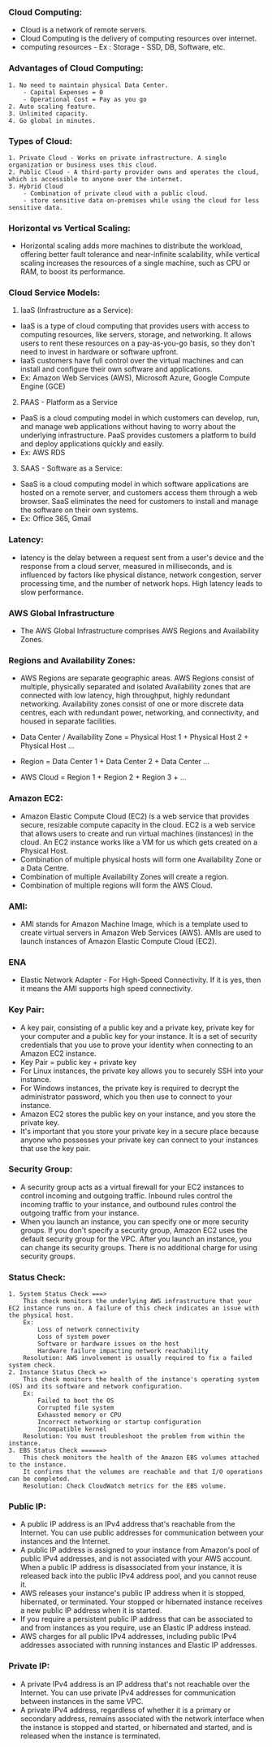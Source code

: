 ### Cloud Computing:
 - Cloud is a network of remote servers.
 - Cloud Computing is the delivery of computing resources over internet.
 - computing resources - Ex : Storage - SSD, DB, Software, etc.

### Advantages of Cloud Computing:
	1. No need to maintain physical Data Center.
		- Capital Expenses = 0
		- Operational Cost = Pay as you go
	2. Auto scaling feature.
	3. Unlimited capacity.
	4. Go global in minutes.
	
### Types of Cloud:
	1. Private Cloud - Works on private infrastructure. A single organization or business uses this cloud.
	2. Public Cloud - A third-party provider owns and operates the cloud, which is accessible to anyone over the internet.
	3. Hybrid Cloud 
 		- Combination of private cloud with a public cloud. 
 		- store sensitive data on-premises while using the cloud for less sensitive data.

### Horizontal vs Vertical Scaling:
 - Horizontal scaling adds more machines to distribute the workload, offering better fault tolerance and near-infinite scalability, while vertical scaling increases the resources of a single machine, such as CPU or RAM, to boost its performance. 

### Cloud Service Models:
1.	IaaS (Infrastructure as a Service):
 - IaaS is a type of cloud computing that provides users with access to computing resources, like servers, storage, and networking. It allows users to rent these resources on a pay-as-you-go basis, so they don't need to invest in hardware or software upfront. 
 - IaaS customers have full control over the virtual machines and can install and configure their own software and applications.
 - Ex: Amazon Web Services (AWS), Microsoft Azure, Google Compute Engine (GCE)

2. PAAS - Platform as a Service
 - PaaS is a cloud computing model in which customers can develop, run, and manage web applications without having to worry about the underlying infrastructure. PaaS provides customers a platform to build and deploy applications quickly and easily.
 - Ex: AWS RDS

3. SAAS - Software as a Service:
 - SaaS is a cloud computing model in which software applications are hosted on a remote server, and customers access them through a web browser. SaaS eliminates the need for customers to install and manage the software on their own systems.
 - Ex: Office 365, Gmail

### Latency:
 - latency is the delay between a request sent from a user's device and the response from a cloud server, measured in milliseconds, and is influenced by factors like physical distance, network congestion, server processing time, and the number of network hops. High latency leads to slow performance.

### AWS Global Infrastructure
 - The AWS Global Infrastructure comprises AWS Regions and Availability Zones.

### Regions and Availability Zones:
 - AWS Regions are separate geographic areas. AWS Regions consist of multiple, physically separated and isolated Availability zones that are connected with low latency, high throughput, highly redundant networking. 
Availability zones consist of one or more discrete data centres, each with redundant power, networking, and connectivity, and housed in separate facilities.

 - Data Center / Availability Zone = Physical Host 1 + Physical Host 2 + Physical Host ...
 - Region = Data Center 1 + Data Center 2 + Data Center ...
 - AWS Cloud = Region 1 + Region 2 + Region 3 + ...

### Amazon EC2:
 - Amazon Elastic Compute Cloud (EC2) is a web service that provides secure, resizable compute capacity in the cloud. EC2 is a web service that allows users to create and run virtual machines (instances) in the cloud.
An EC2 instance works like a VM for us which gets created on a Physical Host. 
 - Combination of multiple physical hosts will form one Availability Zone or a Data Centre.
 - Combination of multiple Availability Zones will create a region.
 - Combination of multiple regions will form the AWS Cloud. 

### AMI:
 - AMI stands for Amazon Machine Image, which is a template used to create virtual servers in Amazon Web Services (AWS). AMIs are used to launch instances of Amazon Elastic Compute Cloud (EC2).

### ENA 
 - Elastic Network Adapter - For High-Speed Connectivity. If it is yes, then it means the AMI supports high speed connectivity.

### Key Pair:
 - A key pair, consisting of a public key and a private key, private key for your computer and a public key for your instance. It is a set of security credentials that you use to prove your identity when connecting to an Amazon EC2 instance. 
 - Key Pair = public key + private key
 - For Linux instances, the private key allows you to securely SSH into your instance. 
 - For Windows instances, the private key is required to decrypt the administrator password, which you then use to connect to your instance.
 - Amazon EC2 stores the public key on your instance, and you store the private key. 
 - It's important that you store your private key in a secure place because anyone who possesses your private key can connect to your instances that use the key pair.

### Security Group:
 - A security group acts as a virtual firewall for your EC2 instances to control incoming and outgoing traffic. Inbound rules control the incoming traffic to your instance, and outbound rules control the outgoing traffic from your instance. 
 - When you launch an instance, you can specify one or more security groups. If you don't specify a security group, Amazon EC2 uses the default security group for the VPC. After you launch an instance, you can change its security groups. There is no additional charge for using security groups. 

### Status Check:
	1. System Status Check ===> 
		This check monitors the underlying AWS infrastructure that your EC2 instance runs on. A failure of this check indicates an issue with the physical host. 
		Ex:
			Loss of network connectivity
			Loss of system power
			Software or hardware issues on the host
			Hardware failure impacting network reachability
		Resolution: AWS involvement is usually required to fix a failed system check. 
	2. Instance Status Check =>
		This check monitors the health of the instance's operating system (OS) and its software and network configuration.
		Ex:
			Failed to boot the OS
			Corrupted file system
			Exhausted memory or CPU
			Incorrect networking or startup configuration
			Incompatible kernel
		Resolution: You must troubleshoot the problem from within the instance. 
	3. EBS Status Check ======> 
		This check monitors the health of the Amazon EBS volumes attached to the instance. 
		It confirms that the volumes are reachable and that I/O operations can be completed. 
		Resolution: Check CloudWatch metrics for the EBS volume.
	

### Public IP:
 - A public IP address is an IPv4 address that's reachable from the Internet. You can use public addresses for communication between your instances and the Internet.
 - A public IP address is assigned to your instance from Amazon's pool of public IPv4 addresses, and is not associated with your AWS account. When a public IP address is disassociated from your instance, it is released back into the public IPv4 address pool, and you cannot reuse it.
 - AWS releases your instance's public IP address when it is stopped, hibernated, or terminated. Your stopped or hibernated instance receives a new public IP address when it is started.
 - If you require a persistent public IP address that can be associated to and from instances as you require, use an Elastic IP address instead.
 - AWS charges for all public IPv4 addresses, including public IPv4 addresses associated with running instances and Elastic IP addresses.

### Private IP:
 - A private IPv4 address is an IP address that's not reachable over the Internet. You can use private IPv4 addresses for communication between instances in the same VPC.
 - A private IPv4 address, regardless of whether it is a primary or secondary address, remains associated with the network interface when the instance is stopped and started, or hibernated and started, and is released when the instance is terminated.







